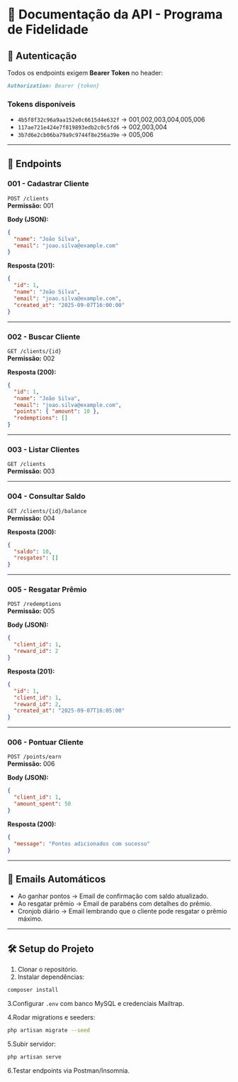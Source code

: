 # 📑 Documentação da API - Programa de Fidelidade

## 🔐 Autenticação

Todos os endpoints exigem **Bearer Token** no header:

``` markdown
Authorization: Bearer {token}
```

### Tokens disponíveis

- `4b5f8f32c96a9aa152e0c6615d4e632f` → 001,002,003,004,005,006  
- `117ae721e424e7f819893edb2c0c5fd6` → 002,003,004  
- `3b7d6e2cb06ba79a9c9744f8e256a39e` → 005,006  

---

## 📌 Endpoints

### 001 - Cadastrar Cliente

`POST /clients`  
**Permissão:** 001  

**Body (JSON):**

```json
{
  "name": "João Silva",
  "email": "joao.silva@example.com"
}
```

**Resposta (201):**

```json
{
  "id": 1,
  "name": "João Silva",
  "email": "joao.silva@example.com",
  "created_at": "2025-09-07T16:00:00"
}
```

---

### 002 - Buscar Cliente

`GET /clients/{id}`  
**Permissão:** 002  

**Resposta (200):**

```json
{
  "id": 1,
  "name": "João Silva",
  "email": "joao.silva@example.com",
  "points": { "amount": 10 },
  "redemptions": []
}
```

---

### 003 - Listar Clientes

`GET /clients`  
**Permissão:** 003  

---

### 004 - Consultar Saldo

`GET /clients/{id}/balance`  
**Permissão:** 004  

**Resposta (200):**

```json
{
  "saldo": 10,
  "resgates": []
}
```

---

### 005 - Resgatar Prêmio

`POST /redemptions`  
**Permissão:** 005  

**Body (JSON):**

```json
{
  "client_id": 1,
  "reward_id": 2
}
```

**Resposta (201):**

```json
{
  "id": 1,
  "client_id": 1,
  "reward_id": 2,
  "created_at": "2025-09-07T16:05:00"
}
```

---

### 006 - Pontuar Cliente

`POST /points/earn`  
**Permissão:** 006  

**Body (JSON):**

```json
{
  "client_id": 1,
  "amount_spent": 50
}
```

**Resposta (200):**

```json
{
  "message": "Pontos adicionados com sucesso"
}
```

---

## 📧 Emails Automáticos

- Ao ganhar pontos → Email de confirmação com saldo atualizado.  
- Ao resgatar prêmio → Email de parabéns com detalhes do prêmio.  
- Cronjob diário → Email lembrando que o cliente pode resgatar o prêmio máximo.  

---

## 🛠️ Setup do Projeto

1. Clonar o repositório.  
2. Instalar dependências:

```bash
composer install
```

3.Configurar `.env` com banco MySQL e credenciais Mailtrap.  

4.Rodar migrations e seeders:

```bash
php artisan migrate --seed
```

5.Subir servidor:

```bash
php artisan serve
```

6.Testar endpoints via Postman/Insomnia.  
